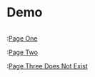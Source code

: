 # Demo

```toc
```

:[Page One](One.md)

:[Page Two](Two.md)

:[Page Three Does Not Exist](Three.md)
